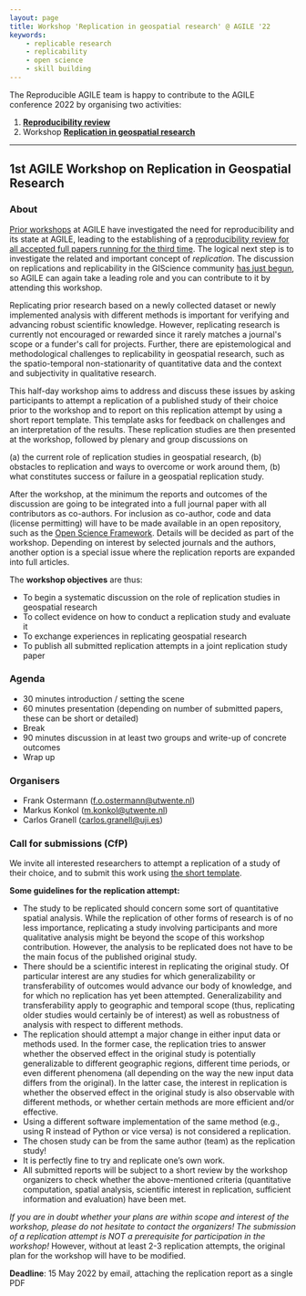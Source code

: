 ```yaml
---
layout: page
title: Workshop 'Replication in geospatial research' @ AGILE '22
keywords:
    - replicable research
    - replicability
    - open science
    - skill building
---
```


The Reproducible AGILE team is happy to contribute to the AGILE conference 2022 by organising two activities:

1. **[Reproducibility review](/2022)**
1. Workshop **[Replication in geospatial research](#replication-in-geospatial-research)**

------

## 1st AGILE Workshop on Replication in Geospatial Research

### About

[Prior workshops](/) at AGILE have investigated the need for reproducibility and its state at AGILE, leading to the establishing of a [reproducibility review for all accepted full papers running for the third time](/2022).
The logical next step is to investigate the related and important concept of _replication_.
The discussion on replications and replicability in the GIScience community [has just begun](https://doi.org/10.1073/pnas.2015759118), so AGILE can again take a leading role and you can contribute to it by attending this workshop.

Replicating prior research based on a newly collected dataset or newly implemented analysis with different methods is important for verifying and advancing robust scientific knowledge.
However, replicating research is currently not encouraged or rewarded since it rarely matches a journal's scope or a funder's call for projects.
Further, there are epistemological and methodological challenges to replicability in geospatial research, such as the spatio-temporal non-stationarity of quantitative data and the context and subjectivity in qualitative research.

This half-day workshop aims to address and discuss these issues by asking participants to attempt a replication of a published study of their choice prior to the workshop and to report on this replication attempt by using a short report template.
This template asks for feedback on challenges and an interpretation of the results.
These replication studies are then presented at the workshop, followed by plenary and group discussions on

(a) the current role of replication studies in geospatial research,
(b) obstacles to replication and ways to overcome or work around them, 
(b) what constitutes success or failure in a geospatial replication study.

After the workshop, at the minimum the reports and outcomes of the discussion are going to be integrated into a full journal paper with all contributors as co-authors.
For inclusion as co-author, code and data (license permitting) will have to be made available in an open repository, such as the [Open Science Framework](https://osf.io/).
Details will be decided as part of the workshop.
Depending on interest by selected journals and the authors, another option is a special issue where the replication reports are expanded into full articles.

The **workshop objectives** are thus:

- To begin a systematic discussion on the role of replication studies in geospatial research
- To collect evidence on how to conduct a replication study and evaluate it
- To exchange experiences in replicating geospatial research
- To publish all submitted replication attempts in a joint replication study paper

### Agenda

- 30 minutes introduction / setting the scene
- 60 minutes presentation (depending on number of submitted papers, these can be short or detailed)
- Break
- 90 minutes discussion in at least two groups and write-up of concrete outcomes
- Wrap up

### Organisers

- Frank Ostermann (f.o.ostermann@utwente.nl)
- Markus Konkol (m.konkol@utwente.nl)
- Carlos Granell (carlos.granell@uji.es)

### Call for submissions (CfP)

We invite all interested researchers to attempt a replication of a study of their choice, and to submit this work using [the short template](https://docs.google.com/document/d/1TClKwVSwuZz4gUZGq6ca99mFIcdy9XGy/).

**Some guidelines for the replication attempt:**
- The study to be replicated should concern some sort of quantitative spatial analysis.
While the replication of other forms of research is of no less importance, replicating a study involving participants and more qualitative analysis might be beyond the scope of this workshop contribution. 
However, the analysis to be replicated does not have to be the main focus of the published original study.
- There should be a scientific interest in replicating the original study. 
Of particular interest are any studies for which generalizability or transferability of outcomes would advance our body of knowledge, and for which no replication has yet been attempted. 
Generalizability and transferability apply to geographic and temporal scope (thus, replicating older studies would certainly be of interest) as well as robustness of analysis with respect to different methods.
- The replication should attempt a major change in either input data or methods used.
 In the former case, the replication tries to answer whether the observed effect in the original study is potentially generalizable to different geographic regions, different time periods, or even different phenomena (all depending on the way the new input data differs from the original). 
 In the latter case, the interest in replication is whether the observed effect in the original study is also observable with different methods, or whether certain methods are more efficient and/or effective.
- Using a different software implementation of the same method (e.g., using R instead of Python or vice versa) is not considered a replication.
- The chosen study can be from the same author (team) as the replication study!
- It is perfectly fine to try and replicate one’s own work.
- All submitted reports will be subject to a short review by the workshop organizers to check whether the above-mentioned criteria (quantitative computation, spatial analysis, scientific interest in replication, sufficient information and evaluation) have been met.

_If you are in doubt whether your plans are within scope and interest of the workshop, please do not hesitate to contact the organizers!_
_The submission of a replication attempt is NOT a prerequisite for participation in the workshop!_
However, without at least 2-3 replication attempts, the original plan for the workshop will have to be modified. 

**Deadline**: 15 May 2022 by email, attaching the replication report as a single PDF
